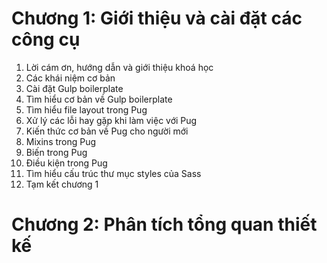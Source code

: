 # Chương 1: Giới thiệu và cài đặt các công cụ
1. Lời cám ơn, hướng dẫn và giới thiệu khoá học
2. Các khái niệm cơ bản
3. Cài đặt Gulp boilerplate
4. Tìm hiểu cơ bản về Gulp boilerplate
5. Tìm hiểu file layout trong Pug
6. Xử lý các lỗi hay gặp khi làm việc với Pug
7. Kiến thức cơ bản về Pug cho người mới
8. Mixins trong Pug
9. Biến trong Pug
10. Điều kiện trong Pug
11. Tìm hiểu cấu trúc thư mục styles của Sass
13. Tạm kết chương 1
# Chương 2: Phân tích tổng quan thiết kế
